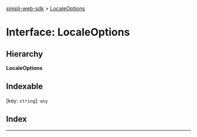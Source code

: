 [simpli-web-sdk](../README.md) > [LocaleOptions](../interfaces/localeoptions.md)

# Interface: LocaleOptions

## Hierarchy

**LocaleOptions**

## Indexable

\[key: `string`\]:&nbsp;`any`
## Index

---

